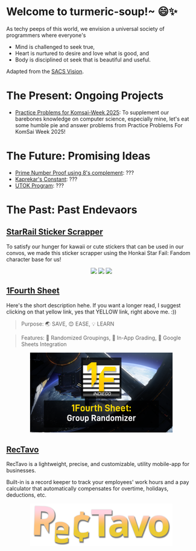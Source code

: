 # Welcome to turmeric-soup!~ 😄✨
As techy peeps of this world, we envision a universal society of programmers where everyone's
- Mind is challenged to seek true,
- Heart is nurtured to desire and love what is good, and
- Body is disciplined ot seek that is beautiful and useful.

Adapted from the [SACS Vision](https://sacs.edu.ph/about-us/).

# The Present: Ongoing Projects
 - [Practice Problems for Komsai-Week 2025](https://github.com/walpuerto/Practice-Problems-for-Komsai-Week-2025): To supplement our barebones knowledge on computer science, especially mine, let's eat some humble pie and answer problems from Practice Problems For KomSai Week 2025!

# The Future: Promising Ideas
 - [Prime Number Proof using 8's complement](https://github.com/walpuerto/Kaprekar-s-Constant): ???
 - [Kaprekar's Constant](https://github.com/walpuerto/Kaprekar-s-Constant): ???
 - [UTOK Program](https://github.com/walpuerto/UTOK-Program): ???

# The Past: Past Endevaors
## [StarRail Sticker Scrapper](https://github.com/walpuerto/StarRail-Sticker-Scrapper)

To satisfy our hunger for kawaii or cute stickers that can be used in our convos, we made this sticker scrapper using the Honkai Star Fail: Fandom character base for us!

<p align="center">
    <img src="https://static.wikia.nocookie.net/houkai-star-rail/images/0/01/Sticker_PPG_06_Kafka_03.png" width="200">
    <img src="https://static.wikia.nocookie.net/houkai-star-rail/images/4/49/Sticker_PPG_01_March_7th_07.png" width="200">
    <img src="https://static.wikia.nocookie.net/houkai-star-rail/images/9/93/Sticker_PPG_11_Herta_01.png" width="200">
</p>

## [1Fourth Sheet](https://github.com/walpuerto/1Fourth-Sheet)
Here's the short description hehe. If you want a longer read, I suggest clicking on that yellow link, yes that YELLOW link, right above me. :))
    
>Purpose: 🌏 SAVE, 😊 EASE, 💡 LEARN

>Features: 🎲 Randomized Groupings, 📱 In-App Grading, 📝 Google Sheets Integration 

<p align="center">
    <img src="https://raw.githubusercontent.com/walpuerto/1Fourth-Sheet/refs/heads/main/resources/thumbnail.png" width="75%">
</p>

## [RecTavo](https://github.com/walpuerto/RecTavo)
RecTavo is a lightweight, precise, and customizable, utility mobile-app for businesses.

Built-in is a record keeper to track your employees' work hours and a pay calculator that automatically compensates for overtime, holidays, deductions, etc.
<p align="center">
    <img src="https://raw.githubusercontent.com/walpuerto/RecTavo/main/resources/RecTavoLogo2.png" width="75%">
</p>